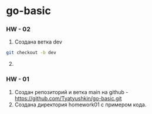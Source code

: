 # go-basic

### HW - 02
1. Создана ветка dev
````bash
git checkout -b dev
````
2. 

### HW - 01
1. Создан репозиторий и ветка main на github - https://github.com/Tyatyushkin/go-basic.git
2. Создана директория homework01 с примером кода.